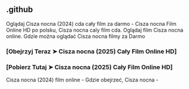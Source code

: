 ## .github

Oglądaj Cisza nocna (2024) cda cały film za darmo - Cisza nocna Film Online HD po polsku, Cisza nocna caly film cda. Oglądaj film Cisza nocna online. Gdzie można oglądać Cisza nocna filmy za Darmo

### [Obejrzyj Teraz ➤ Cisza nocna (2025) Cały Film Online HD]

### [Pobierz Tutaj ➤ Cisza nocna (2025) Cały Film Online HD]

Cisza nocna (2024) film online -  Gdzie obejrzeć, Cisza nocna - 
